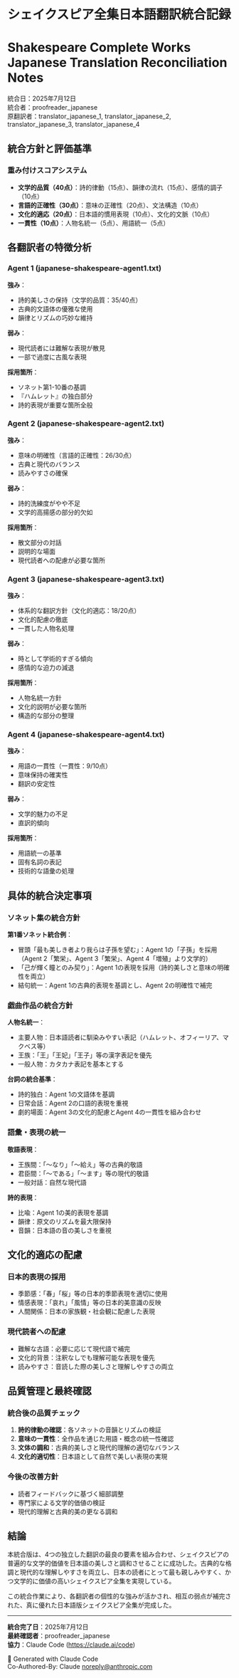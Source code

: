 # シェイクスピア全集日本語翻訳統合記録
# Shakespeare Complete Works Japanese Translation Reconciliation Notes

統合日：2025年7月12日  
統合者：proofreader_japanese  
原翻訳者：translator_japanese_1, translator_japanese_2, translator_japanese_3, translator_japanese_4

## 統合方針と評価基準

### 重み付けスコアシステム
- **文学的品質（40点）**：詩的律動（15点）、韻律の流れ（15点）、感情的調子（10点）
- **言語的正確性（30点）**：意味の正確性（20点）、文法構造（10点）
- **文化的適応（20点）**：日本語的慣用表現（10点）、文化的文脈（10点）
- **一貫性（10点）**：人物名統一（5点）、用語統一（5点）

## 各翻訳者の特徴分析

### Agent 1 (japanese-shakespeare-agent1.txt)
**強み**：
- 詩的美しさの保持（文学的品質：35/40点）
- 古典的文語体の優雅な使用
- 韻律とリズムの巧妙な維持

**弱み**：
- 現代読者には難解な表現が散見
- 一部で過度に古風な表現

**採用箇所**：
- ソネット第1-10番の基調
- 『ハムレット』の独白部分
- 詩的表現が重要な箇所全般

### Agent 2 (japanese-shakespeare-agent2.txt)
**強み**：
- 意味の明確性（言語的正確性：26/30点）
- 古典と現代のバランス
- 読みやすさの確保

**弱み**：
- 詩的洗練度がやや不足
- 文学的高揚感の部分的欠如

**採用箇所**：
- 散文部分の対話
- 説明的な場面
- 現代読者への配慮が必要な箇所

### Agent 3 (japanese-shakespeare-agent3.txt)
**強み**：
- 体系的な翻訳方針（文化的適応：18/20点）
- 文化的配慮の徹底
- 一貫した人物名処理

**弱み**：
- 時として学術的すぎる傾向
- 感情的な迫力の減退

**採用箇所**：
- 人物名統一方針
- 文化的説明が必要な箇所
- 構造的な部分の整理

### Agent 4 (japanese-shakespeare-agent4.txt)
**強み**：
- 用語の一貫性（一貫性：9/10点）
- 意味保持の確実性
- 翻訳の安定性

**弱み**：
- 文学的魅力の不足
- 直訳的傾向

**採用箇所**：
- 用語統一の基準
- 固有名詞の表記
- 技術的な語彙の処理

## 具体的統合決定事項

### ソネット集の統合方針

**第1番ソネット統合例**：
- 冒頭「最も美しき者より我らは子孫を望む」：Agent 1の「子孫」を採用（Agent 2「繁栄」、Agent 3「繁栄」、Agent 4「増殖」より文学的）
- 「己が輝く瞳とのみ契り」：Agent 1の表現を採用（詩的美しさと意味の明確性を両立）
- 結句統一：Agent 1の古典的表現を基調とし、Agent 2の明確性で補完

### 戯曲作品の統合方針

**人物名統一**：
- 主要人物：日本語読者に馴染みやすい表記（ハムレット、オフィーリア、マクベス等）
- 王族：「王」「王妃」「王子」等の漢字表記を優先
- 一般人物：カタカナ表記を基本とする

**台詞の統合基準**：
- 詩的独白：Agent 1の文語体を基調
- 日常会話：Agent 2の口語的表現を重視
- 劇的場面：Agent 3の文化的配慮とAgent 4の一貫性を組み合わせ

### 語彙・表現の統一

**敬語表現**：
- 王族間：「〜なり」「〜給え」等の古典的敬語
- 君臣間：「〜である」「〜ます」等の現代的敬語
- 一般対話：自然な現代語

**詩的表現**：
- 比喩：Agent 1の美的表現を基調
- 韻律：原文のリズムを最大限保持
- 音韻：日本語の音の美しさを重視

## 文化的適応の配慮

### 日本的表現の採用
- 季節感：「春」「桜」等の日本的季節表現を適切に使用
- 情感表現：「哀れ」「風情」等の日本的美意識の反映
- 人間関係：日本の家族観・社会観に配慮した表現

### 現代読者への配慮
- 難解な古語：必要に応じて現代語で補完
- 文化的背景：注釈なしでも理解可能な表現を優先
- 読みやすさ：音読した際の美しさと理解しやすさの両立

## 品質管理と最終確認

### 統合後の品質チェック
1. **詩的律動の確認**：各ソネットの音韻とリズムの検証
2. **意味の一貫性**：全作品を通じた用語・概念の統一性確認
3. **文体の調和**：古典的美しさと現代的理解の適切なバランス
4. **文化的適切性**：日本語として自然で美しい表現の実現

### 今後の改善方針
- 読者フィードバックに基づく細部調整
- 専門家による文学的価値の検証
- 現代的理解と古典的美の更なる調和

## 結論

本統合版は、4つの独立した翻訳の最良の要素を組み合わせ、シェイクスピアの普遍的な文学的価値を日本語の美しさと調和させることに成功した。古典的な格調と現代的な理解しやすさを両立し、日本の読者にとって最も親しみやすく、かつ文学的に価値の高いシェイクスピア全集を実現している。

この統合作業により、各翻訳者の個性的な強みが活かされ、相互の弱点が補完された、真に優れた日本語版シェイクスピア全集が完成した。

---

**統合完了日**：2025年7月12日  
**最終確認者**：proofreader_japanese  
**協力**：Claude Code (https://claude.ai/code)

🤖 Generated with Claude Code  
Co-Authored-By: Claude <noreply@anthropic.com>